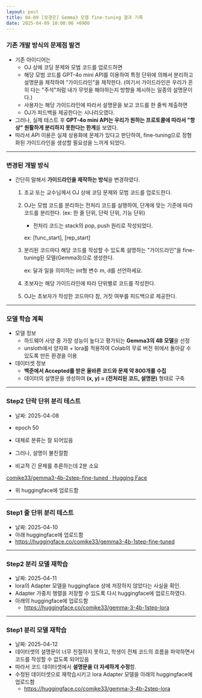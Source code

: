 ```yaml
---
layout: post
title: 04-09 [장경은] Gemma3 모델 fine-tuning 결과 기록
date: 2025-04-09 10:00:00 +0900
---
```


### 기존 개발 방식의 문제점 발견

- 기존 아이디어는 
  - OJ 상에 코딩 문제와 모범 코드를 업로드하면
  - 해당 모범 코드를 GPT-4o mini API를 이용하여 특정 단위에 의해서 분리하고 설명문을 제작하여 "가이드라인"을 제작한다. (여기서 가이드라인은 우리가 흔히 다는 "주석"처럼 내가 무엇을 해야하는지 방향을 제시하는 일종의 설명문이다.) 
  - 사용자는 해당 가이드라인에 따라서 설명문을 보고 코드를 한 줄씩 제출하면
  - OJ가 피드백을 제공한다는 시나리오였다.
- 그러나, 실제 테스트 후 **GPT-4o mini API는 우리가 원하는 프로토콜에 따라서 "항상" 원활하게 분리하지 못한다는 한계**를 보였다.
- 따라서 API 이용은 실제 상용화에 문제가 있다고 판단하여, fine-tuning으로 정형화된 가이드라인을 생성할 필요성을 느끼게 되었다.

---

### 변경된 개발 방식

- 간단히 말해서 **가이드라인을 제작하는 방식**을 변경하였다.

  1. 조교 또는 교수님께서 OJ 상에 코딩 문제와 모범 코드를 업로드한다.

  2. OJ는 모범 코드를 분리하는 전처리 코드를 실행하여, 단계에 맞는 기준에 따라 코드를 분리한다. (ex: 한 줄 단위, 단락 단위, 기능 단위)

     - 전처리 코드는 stack의 pop, push 원리로 작성되었다.

     ex: [func_start], [rep_start]

  3. 분리된 코드마다 해당 코드를 작성할 수 있도록 설명하는 "가이드라인"을 fine-tuning된 모델(Gemma3)으로 생성한다.

     ex: 달과 일을 의미하는 int형 변수 m, d를 선언하세요.

  4. 초보자는 해당 가이드라인에 따라 단위별로 코드를 작성한다.

  5. OJ는 초보자가 작성한 코드마다 참, 거짓 여부를 피드백으로 제공한다.

---

### 모델 학습 계획

- 모델 정보
  - 하드웨어 사양 중 가장 성능이 높다고 평가되는 **Gemma3의 4B 모델**을 선정
  - unsloth에서 양자화 + lora를 적용하여 Colab의 무료 버전 위에서 돌아갈 수 있도록 만든 환경을 이용
- 데이터셋 정보
  - **백준에서 Accepted를 받은 올바른 코드와 문제 약 800개를 수집**
  - 데이터의 설명문을 생성하여 **(x, y) = (전처리된 코드, 설명문)** 형태로 구축

---

### Step2 단락 단위 분리 테스트

- 날짜: 2025-04-08
- epoch 50

- 대체로 분류는 잘 되어있음
- 그러나, 설명이 불친절함
- 비교적 긴 문제를 추론하는데 2분 소요

[comjke33/gemma3-4b-2step-fine-tuned · Hugging Face](https://huggingface.co/comjke33/gemma3-4b-2step-fine-tuned)

- 위 huggingface에 업로드함

---

### Step1 줄 단위 분리 테스트

- 날짜: 2025-04-10
- 아래 huggingface에 업로드함
- https://huggingface.co/comjke33/gemma3-4b-1step-fine-tuned

---

### Step2 분리 모델 재학습

- 날짜: 2025-04-11
- lora의 Adapter 모델을 huggingface 상에 저장하지 않았다는 사실을 확인.
- Adapter 가중치 행렬을 저장할 수 있도록 다시 huggingface에 업로드하였다.
- 아래의 huggingface에 업로드함
  - https://huggingface.co/comjke33/gemma-3-4b-1step-lora

---

### Step1 분리 모델 재학습

- 날짜: 2025-04-12
- 데이터셋의 설명문이 너무 친절하지 못하고, 학생이 전체 코드의 흐름을 파악하면서 코드를 작성할 수 없도록 되어있음
- 따라서 코드 데이터셋에서 **설명문을 더 자세하게 수정**함.
- 수정된 데이터셋으로 재학습시키고 lora Adapter 모델을 아래의 huggingface에 업로드함
  - https://huggingface.co/comjke33/gemma-3-4b-2step-lora
